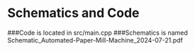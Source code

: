 # Schematics and Code
###Code is located in src/main.cpp
###Schematics is named Schematic_Automated-Paper-Mill-Machine_2024-07-21.pdf
